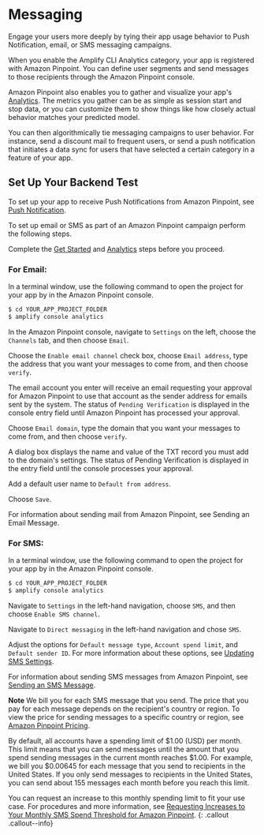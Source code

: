 ---
---
# Messaging

Engage your users more deeply by tying their app usage behavior to Push Notification, email, or SMS messaging campaigns.

When you enable the Amplify CLI Analytics category, your app is registered with Amazon Pinpoint. You can define user segments and send messages to those recipients through the Amazon Pinpoint console.

Amazon Pinpoint also enables you to gather and visualize your app's [Analytics](./analytics). The metrics you gather can be as simple as session start and stop data, or you can customize them to show things like how closely actual behavior matches your predicted model.

You can then algorithmically tie messaging campaigns to user behavior. For instance, send a discount mail to frequent users, or send a push notification that initiates a data sync for users that have selected a certain category in a feature of your app.

## Set Up Your Backend Test

To set up your app to receive Push Notifications from Amazon Pinpoint, see [Push Notification](./push-notifications).

To set up email or SMS as part of an Amazon Pinpoint campaign perform the following steps.

Complete the [Get Started](./start) and [Analytics](./analytics) steps before you proceed.

### For Email:

In a terminal window, use the following command to open the project for your app by in the Amazon Pinpoint console.

```bash
$ cd YOUR_APP_PROJECT_FOLDER
$ amplify console analytics
```

In the Amazon Pinpoint console, navigate to `Settings` on the left, choose the `Channels` tab, and then choose `Email`.

Choose the `Enable email channel` check box, choose `Email address`, type the address that you want your messages to come from, and then choose `verify`.

The email account you enter will receive an email requesting your approval for Amazon Pinpoint to use that account as the sender address for emails sent by the system. The status of `Pending Verification` is displayed in the console entry field until Amazon Pinpoint has processed your approval.

Choose `Email domain`, type the domain that you want your messages to come from, and then choose `verify`.

A dialog box displays the name and value of the TXT record you must add to the domain's settings. The status of Pending Verification is displayed in the entry field until the console processes your approval.

Add a default user name to `Default from address`.

Choose `Save`.

For information about sending mail from Amazon Pinpoint, see Sending an Email Message.

### For SMS:

In a terminal window, use the following command to open the project for your app by in the Amazon Pinpoint console.

```bash
$ cd YOUR_APP_PROJECT_FOLDER
$ amplify console analytics
```

Navigate to `Settings` in the left-hand navigation, choose `SMS`, and then choose `Enable SMS channel`.

Navigate to `Direct messaging` in the left-hand navigation and chose `SMS`.

Adjust the options for `Default message type`, `Account spend limit`, and `Default sender ID`. For more information about these options, see [Updating SMS Settings](https://docs.aws.amazon.com/pinpoint/latest/userguide/channels-sms-manage.html).

For information about sending SMS messages from Amazon Pinpoint, see [Sending an SMS Message](https://docs.aws.amazon.com/pinpoint/latest/userguide/messages.html#messages-sms).

**Note**
We bill you for each SMS message that you send. The price that you pay for each message depends on the recipient's country or region. To view the price for sending messages to a specific country or region, see [Amazon Pinpoint Pricing](https://aws.amazon.com/pinpoint/pricing/#SMS_Text_Messages).

By default, all accounts have a spending limit of $1.00 (USD) per month. This limit means that you can send messages until the amount that you spend sending messages in the current month reaches $1.00. For example, we bill you $0.00645 for each message that you send to recipients in the United States. If you only send messages to recipients in the United States, you can send about 155 messages each month before you reach this limit.

You can request an increase to this monthly spending limit to fit your use case. For procedures and more information, see [Requesting Increases to Your Monthly SMS Spend Threshold for Amazon Pinpoint](https://docs.aws.amazon.com/pinpoint/latest/userguide/channels-sms-awssupport-spend-threshold.html).
{: .callout .callout--info}
